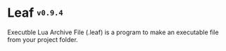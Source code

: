 # Leaf <sup><sub>`v0.9.4`</sub></sup>
Executble Lua Archive File (.leaf) is a program to make an executable file from your project folder.
